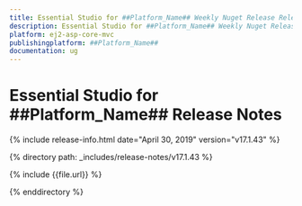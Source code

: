```yaml
---
title: Essential Studio for ##Platform_Name## Weekly Nuget Release Release Notes  
description: Essential Studio for ##Platform_Name## Weekly Nuget Release Release Notes  
platform: ej2-asp-core-mvc
publishingplatform: ##Platform_Name##
documentation: ug
---
```


# Essential Studio for  ##Platform_Name##  Release Notes  

{% include release-info.html date="April 30, 2019"   version="v17.1.43"  %} 

{% directory path: _includes/release-notes/v17.1.43 %}

{% include {{file.url}} %}

{% enddirectory %}
